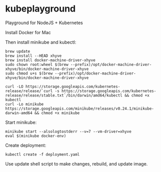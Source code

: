 # kubeplayground

Playground for NodeJS + Kubernetes

Install Docker for Mac

Then install minikube and kubectl:

```shell
brew update
brew install --HEAD xhyve
brew install docker-machine-driver-xhyve
sudo chown root:wheel $(brew --prefix)/opt/docker-machine-driver-xhyve/bin/docker-machine-driver-xhyve
sudo chmod u+s $(brew --prefix)/opt/docker-machine-driver-xhyve/bin/docker-machine-driver-xhyve

curl -LO https://storage.googleapis.com/kubernetes-release/release/`curl -s https://storage.googleapis.com/kubernetes-release/release/stable.txt`/bin/darwin/amd64/kubectl && chmod +x kubectl
curl -Lo minikube https://storage.googleapis.com/minikube/releases/v0.24.1/minikube-darwin-amd64 && chmod +x minikube
```

Start minikube:
```shell
minikube start --alsologtostderr --v=7 --vm-driver=xhyve
eval $(minikube docker-env)
```

Create deployment:
```shell
kubectl create -f deployment.yaml
```

Use update shell script to make changes, rebuild, and update image.

